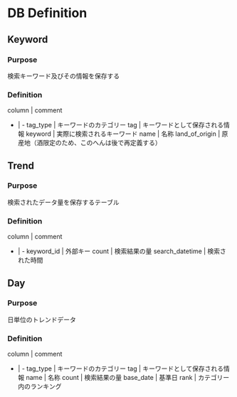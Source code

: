 # DB Definition
## Keyword
### Purpose
検索キーワード及びその情報を保存する

### Definition
column | comment
- | -
tag_type | キーワードのカテゴリー
tag | キーワードとして保存される情報
keyword | 実際に検索されるキーワード
name | 名称
land_of_origin | 原産地（酒限定のため、このへんは後で再定義する）

## Trend
### Purpose
検索されたデータ量を保存するテーブル

### Definition
column | comment
- | -
keyword_id | 外部キー
count | 検索結果の量
search_datetime | 検索された時間

## Day
### Purpose
日単位のトレンドデータ

### Definition
column | comment
- | -
tag_type | キーワードのカテゴリー
tag | キーワードとして保存される情報
name | 名称
count | 検索結果の量
base_date | 基準日
rank | カテゴリー内のランキング

